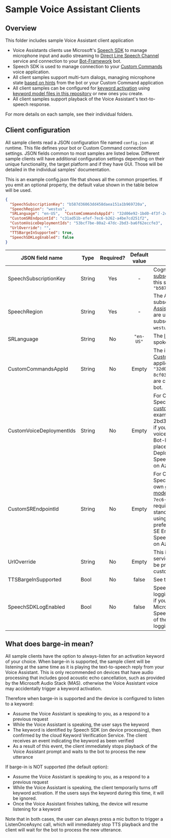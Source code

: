 # Sample Voice Assistant Clients

## Overview

This folder includes sample Voice Assistant client application
* Voice Assistants clients use Microsoft's [Speech SDK](https://docs.microsoft.com/en-us/azure/cognitive-services/speech-service/speech-sdk) to manage microphone input and audio streaming to [Direct Line Speech Channel](https://docs.microsoft.com/en-us/azure/cognitive-services/speech-service/direct-line-speech) service and connection to your [Bot-Framework](https://dev.botframework.com/) bot. 
* Speech SDK is used to manage connection to your [Custom Commands](https://docs.microsoft.com/en-us/azure/cognitive-services/speech-service/custom-commands) voice application.
* All client samples support multi-turn dialogs, managing microphone state [based on hints](https://github.com/Microsoft/botframework-sdk/blob/master/specs/botframework-activity/botframework-activity.md#input-hint) from the bot or your Custom Command application
* All client samples can be configured for [keyword activation](https://speech.microsoft.com/customkeyword) using [keyword model files in this repository](https://github.com/Azure-Samples/Cognitive-Services-Voice-Assistant/tree/master/keyword-models) or new ones you create. 
* All client samples support playback of the Voice Assistant's text-to-speech response. 

For more details on each sample, see their individual folders.

## Client configuration

All sample clients read a JSON configuration file named ```config.json``` at runtime. This file defines your bot or Custom Command connection settings. JSON fields common to most samples are listed below. Different sample clients will have additional configuration settings depending on their unique functionality, the target platform and if they have GUI. Those will be detailed in the individual samples' documentation.

This is an example config.json file that shows all the common properties. If you emit an optional property, the default value shown in the table below will be used.

```json
{
  "SpeechSubscriptionKey": "b587d36063dd458daea151a1b969720a",
  "SpeechRegion": "westus",
  "SRLanguage": "en-US",  "CustomCommandsAppId": "32d06e92-1bd0-4f3f-2c3b-8cf036d0518f",
  "CustomSREndpointId": "c31ad51b-efef-7ec6-b262-a4be7cd251f2",
  "CustomVoiceDeploymentIds": "53bcf7be-80a2-47dc-2bd3-ba6f62eccfe3",
  "UrlOverride": "",
  "TTSBargeInSupported": true,
  "SpeechSDKLogEnabled": false
}
```

| JSON field name          | Type   | Required? | Default value | Description |
|--------------------------|--------|:---------:|:-------------:|-------------|
| SpeechSubscriptionKey    | String | Yes | - | Cognitive Services [speech subscription key](https://docs.microsoft.com/en-us/azure/cognitive-services/speech-service/get-started). Example of hows this string should look like: ```"b587d36063dd458daea151a1b969720a"```
| SpeechRegion             | String | Yes | - | The Azure region of your speech subscription. Limited to the [Voice Assistant supported regions](https://docs.microsoft.com/en-us/azure/cognitive-services/speech-service/regions#voice-assistants). If you are using free-trial Azure subscription, it is further limited to ```westus``` and ```northeurope```.
| SRLanguage               | String | No  | ```"en-US"``` | The [locale code](https://docs.microsoft.com/en-us/azure/cognitive-services/speech-service/language-support#speech-to-text) specifying the spoken language to be recognized. 
| CustomCommandsAppId      | String | No  | Empty | The id uniquely identifying your [Custom Command](https://docs.microsoft.com/en-us/azure/cognitive-services/speech-service/custom-commands) application/project. For example ```"32d06e92-1bd0-4f3f-2c3b-8cf036d0518f"```. Not required if you are connecting to a Bot-Framework bot.
| CustomVoiceDeploymentIds | String | No  | Empty | For Custom Command usage only. Specify this if you created your own [custom text-to-speech voice](https://docs.microsoft.com/en-us/azure/cognitive-services/speech-service/how-to-custom-voice). For example "53bcf7be-80a2-47dc-2bd3-ba6f62eccfe3". Not required if you are using one of the pre-built voice. Note that if you are using a Bot-Framework bot, the preferred place to specify Custom Voice Deployment IDs is in the Direct Line Speech channel registration portal on Azure, not as a client property
| CustomSREndpointId       | String | No  | Empty | For Custom Command usage only. Specify this if you want to use your own [custom speech recognition model](https://docs.microsoft.com/en-us/azure/cognitive-services/speech-service/how-to-custom-speech). For example ```"c31ad51b-efef-7ec6-b262-a4be7cd251f2"```. Not required if you are using the standard model. Note that if you are using a Bot-Framework bot, the preferred place to specify Custom SE Endpoint ID is in the Direct Line Speech channel registration portal on Azure, not as a client property
| UrlOverride              | String | No  | Empty | This is mostly used to test out new service features in preview, and will be provided by Microsoft to selected customers. Safe to ignore.
| TTSBargeInSupported      | Bool   | No  | false | See the [What does barge-in mean?](#what-does-barge-in-mean?)
| SpeechSDKLogEnabled      | Bool   | No  | false | Speech SDK has a verbose text logging option that you can turn on, if you need to report a bug to Microsoft. The file name will be SpeechSDK.log. A retail deployment of the client should always have this logging disabled (the default)

## What does barge-in mean?

All sample clients have the option to always-listen for an activation keyword of your choice. When barge-in is supported, the sample client will be listening at the same time as it is playing the text-to-speech reply from your Voice Assistant. This is only recommended on devices that have audio processing that includes good acoustic echo cancellation, such as provided by the Microsoft Audio Stack (MAS). otherwise the Voice Assistant voice may accidentally trigger a keyword activation.  

Therefore when barge-in is supported and the device is configured to listen to a keyword:
* Assume the Voice Assistant is speaking to you, as a respond to a previous request
* While the Voice Assistant is speaking, the user says the keyword
* The keyword is identified by Speech SDK (on device processing), then confirmed by the cloud Keyword Verification Service. The client receives an event indicating the keyword as been verified
* As a result of this event, the client immediately stops playback of the Voice Assistant prompt and waits to the bot to process the new utterance

If barge-in is NOT supported (the default option):
* Assume the Voice Assistant is speaking to you, as a respond to a previous request
* While the Voice Assistant is speaking, the client temporarily turns off keyword activation. If the users says the keyword during this time, it will be ignored. 
* Once the Voice Assistant finishes talking, the device will resume listening for a keyword

Note that in both cases, the user can always press a mic button to trigger a ListenOnceAsync call, which will immediately stop TTS playback and the client will wait for the bot to process the new utterance.

